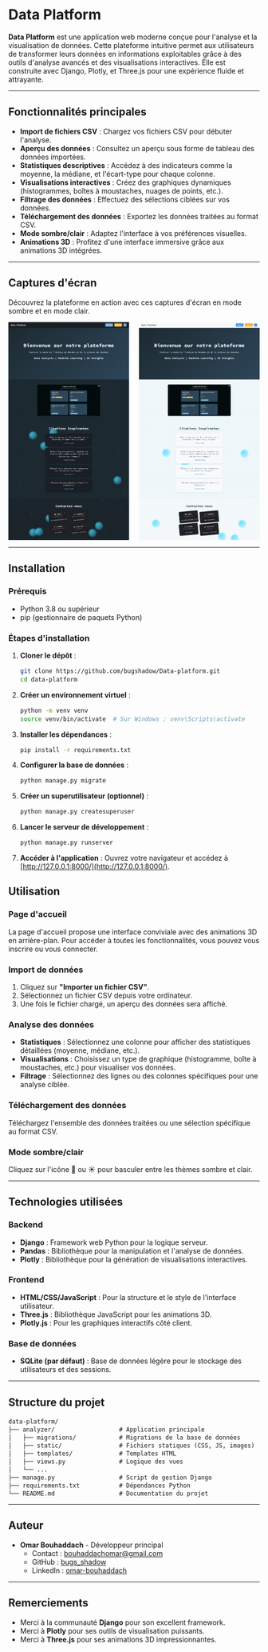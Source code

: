 # Data Platform

**Data Platform** est une application web moderne conçue pour l'analyse et la visualisation de données. Cette plateforme intuitive permet aux utilisateurs de transformer leurs données en informations exploitables grâce à des outils d'analyse avancés et des visualisations interactives. Elle est construite avec Django, Plotly, et Three.js pour une expérience fluide et attrayante.

---

## Fonctionnalités principales

- **Import de fichiers CSV** : Chargez vos fichiers CSV pour débuter l'analyse.
- **Aperçu des données** : Consultez un aperçu sous forme de tableau des données importées.
- **Statistiques descriptives** : Accédez à des indicateurs comme la moyenne, la médiane, et l'écart-type pour chaque colonne.
- **Visualisations interactives** : Créez des graphiques dynamiques (histogrammes, boîtes à moustaches, nuages de points, etc.).
- **Filtrage des données** : Effectuez des sélections ciblées sur vos données.
- **Téléchargement des données** : Exportez les données traitées au format CSV.
- **Mode sombre/clair** : Adaptez l'interface à vos préférences visuelles.
- **Animations 3D** : Profitez d'une interface immersive grâce aux animations 3D intégrées.

---

## Captures d'écran

Découvrez la plateforme en action avec ces captures d'écran en mode sombre et en mode clair.

<div style="display: flex; justify-content: space-between;">
  <img src="images/dark_mode.png" alt="Plateforme en mode sombre" width="48%" />
  <img src="images/light_mode.png" alt="Plateforme en mode clair" width="48%" />
</div>

---

## Installation

### Prérequis

- Python 3.8 ou supérieur
- pip (gestionnaire de paquets Python)

### Étapes d'installation

1. **Cloner le dépôt** :

    ```bash
    git clone https://github.com/bugshadow/Data-platform.git
    cd data-platform
    ```

2. **Créer un environnement virtuel** :

    ```bash
    python -m venv venv
    source venv/bin/activate  # Sur Windows : venv\Scripts\activate
    ```

3. **Installer les dépendances** :

    ```bash
    pip install -r requirements.txt
    ```

4. **Configurer la base de données** :

    ```bash
    python manage.py migrate
    ```

5. **Créer un superutilisateur (optionnel)** :

    ```bash
    python manage.py createsuperuser
    ```

6. **Lancer le serveur de développement** :

    ```bash
    python manage.py runserver
    ```

7. **Accéder à l'application** : Ouvrez votre navigateur et accédez à [http://127.0.0.1:8000/](http://127.0.0.1:8000/).

## Utilisation

### Page d'accueil
La page d'accueil propose une interface conviviale avec des animations 3D en arrière-plan. Pour accéder à toutes les fonctionnalités, vous pouvez vous inscrire ou vous connecter.

### Import de données
1. Cliquez sur **"Importer un fichier CSV"**.
2. Sélectionnez un fichier CSV depuis votre ordinateur.
3. Une fois le fichier chargé, un aperçu des données sera affiché.

### Analyse des données
- **Statistiques** : Sélectionnez une colonne pour afficher des statistiques détaillées (moyenne, médiane, etc.).
- **Visualisations** : Choisissez un type de graphique (histogramme, boîte à moustaches, etc.) pour visualiser vos données.
- **Filtrage** : Sélectionnez des lignes ou des colonnes spécifiques pour une analyse ciblée.

### Téléchargement des données
Téléchargez l'ensemble des données traitées ou une sélection spécifique au format CSV.

### Mode sombre/clair
Cliquez sur l'icône 🌙 ou ☀️ pour basculer entre les thèmes sombre et clair.

---

## Technologies utilisées

### Backend
- **Django** : Framework web Python pour la logique serveur.
- **Pandas** : Bibliothèque pour la manipulation et l'analyse de données.
- **Plotly** : Bibliothèque pour la génération de visualisations interactives.

### Frontend
- **HTML/CSS/JavaScript** : Pour la structure et le style de l'interface utilisateur.
- **Three.js** : Bibliothèque JavaScript pour les animations 3D.
- **Plotly.js** : Pour les graphiques interactifs côté client.

### Base de données
- **SQLite (par défaut)** : Base de données légère pour le stockage des utilisateurs et des sessions.

---

## Structure du projet

```plaintext
data-platform/
├── analyzer/                  # Application principale
│   ├── migrations/            # Migrations de la base de données
│   ├── static/                # Fichiers statiques (CSS, JS, images)
│   ├── templates/             # Templates HTML
│   ├── views.py               # Logique des vues
│   └── ...
├── manage.py                  # Script de gestion Django
├── requirements.txt           # Dépendances Python
└── README.md                  # Documentation du projet

```


---

## Auteur

- **Omar Bouhaddach** - Développeur principal  
  - Contact : [bouhaddachomar@gmail.com](mailto:bouhaddachomar@gmail.com)  
  - GitHub : [bugs_shadow](https://github.com/bugshadow)  
  - LinkedIn : [omar-bouhaddach](https://www.linkedin.com/in/omar-bouhaddach-7420a02b4/)  

---

## Remerciements

- Merci à la communauté **Django** pour son excellent framework.
- Merci à **Plotly** pour ses outils de visualisation puissants.
- Merci à **Three.js** pour ses animations 3D impressionnantes.